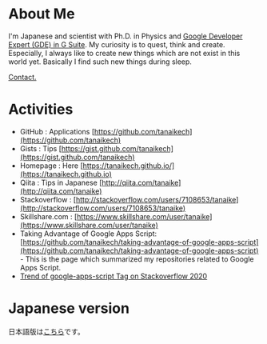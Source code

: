 # About Me

I'm Japanese and scientist with Ph.D. in Physics and [Google Developer Expert (GDE) in G Suite](https://developers.google.com/community/experts/directory/profile/profile-kanshi_tanaike). My curiosity is to quest, think and create. Especially, I always like to create new things which are not exist in this world yet. Basically I find such new things during sleep.

[Contact.](https://tanaikech.github.io/contact/)

# Activities

- GitHub : Applications [https://github.com/tanaikech](https://github.com/tanaikech)
- Gists : Tips [https://gist.github.com/tanaikech](https://gist.github.com/tanaikech)
- Homepage : Here [https://tanaikech.github.io/](https://tanaikech.github.io)
- Qiita : Tips in Japanese [http://qiita.com/tanaike](http://qiita.com/tanaike)
- Stackoverflow : [http://stackoverflow.com/users/7108653/tanaike](http://stackoverflow.com/users/7108653/tanaike)
- Skillshare.com : [https://www.skillshare.com/user/tanaike](https://www.skillshare.com/user/tanaike)
- Taking Advantage of Google Apps Script: [https://github.com/tanaikech/taking-advantage-of-google-apps-script](https://github.com/tanaikech/taking-advantage-of-google-apps-script) - This is the page which summarized my repositories related to Google Apps Script.
- [Trend of google-apps-script Tag on Stackoverflow 2020](https://gist.github.com/tanaikech/fd7dbc6d630fd0550c32159635cecc96)

# Japanese version

日本語版は[こちら](https://gist.github.com/tanaikech/946c2054477165da957474de13fd1f09)です。
